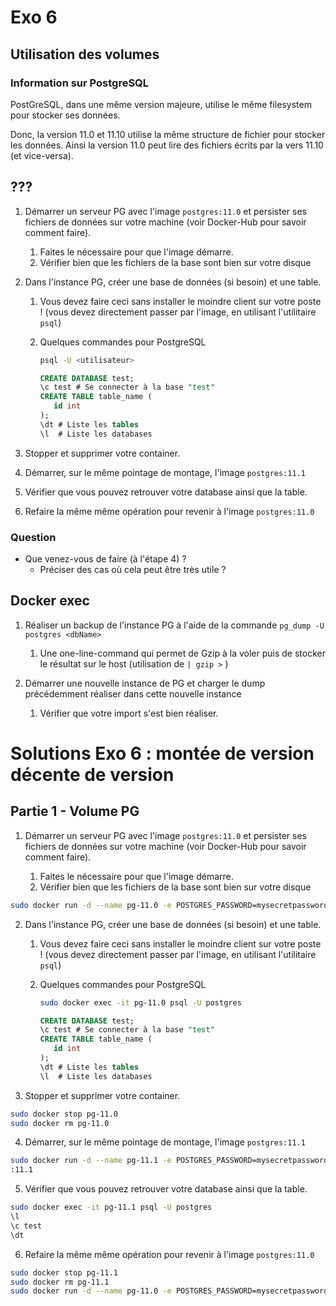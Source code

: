 # Exo 6

## Utilisation des volumes

### Information sur PostgreSQL

PostGreSQL, dans une même version majeure, utilise le même filesystem pour stocker ses données.

Donc, la version 11.0 et 11.10  utilise la même structure de fichier pour stocker les données. Ainsi la version 11.0 peut lire des fichiers écrits par la vers 11.10 (et vice-versa).

## ???

1. Démarrer un serveur PG avec l'image `postgres:11.0` et persister ses fichiers de données sur votre machine (voir Docker-Hub pour savoir comment faire). 

   1. Faites le nécessaire pour que l'image démarre.
   2. Vérifier bien que les fichiers de la base sont bien sur votre disque

2. Dans l'instance PG, créer une base de données (si besoin) et une table.

   1. Vous devez faire ceci sans installer le moindre client sur votre poste ! (vous devez directement passer par l'image, en utilisant l'utilitaire `psql`)

   2. Quelques commandes pour PostgreSQL

      ```bash
      psql -U <utilisateur>
      ```

      ```sql
      CREATE DATABASE test;
      \c test # Se connecter à la base "test"
      CREATE TABLE table_name (
         id int
      );
      \dt # Liste les tables
      \l  # Liste les databases
      ```

      

3. Stopper et supprimer votre container.

4. Démarrer, sur le même pointage de montage, l'image `postgres:11.1`

5. Vérifier que vous pouvez retrouver votre database ainsi que la table.

6. Refaire la même même opération pour revenir à l'image `postgres:11.0`

### Question

* Que venez-vous de faire (à l'étape 4) ?
  * Préciser des cas où cela peut être très utile ?

## Docker exec

1. Réaliser un backup de l'instance PG à l'aide de la commande `pg_dump -U postgres <dbName>`
   1. Une one-line-command qui permet de Gzip à la voler puis de stocker le résultat sur le host (utilisation de `| gzip >` )

2. Démarrer une nouvelle instance de PG et charger le dump précédemment réaliser dans cette nouvelle instance
   1. Vérifier que votre import s'est bien réaliser.

# Solutions Exo 6 : montée de version décente de version

## Partie 1 - Volume PG
1. Démarrer un serveur PG avec l'image `postgres:11.0` et persister ses fichiers de données sur votre machine (voir Docker-Hub pour savoir comment faire). 

   1. Faites le nécessaire pour que l'image démarre.
   2. Vérifier bien que les fichiers de la base sont bien sur votre disque

```bash
sudo docker run -d --name pg-11.0 -e POSTGRES_PASSWORD=mysecretpassword -v pgdata:/var/lib/postgresql/data -p 5432:5432 postgres:11.0
```   
2. Dans l'instance PG, créer une base de données (si besoin) et une table.

   1. Vous devez faire ceci sans installer le moindre client sur votre poste ! (vous devez directement passer par l'image, en utilisant l'utilitaire `psql`)

   2. Quelques commandes pour PostgreSQL

      ```bash
      sudo docker exec -it pg-11.0 psql -U postgres
      ```

      ```sql
      CREATE DATABASE test;
      \c test # Se connecter à la base "test"
      CREATE TABLE table_name (
         id int
      );
      \dt # Liste les tables
      \l  # Liste les databases
      ```
3. Stopper et supprimer votre container.

```bash
sudo docker stop pg-11.0
sudo docker rm pg-11.0
```
4. Démarrer, sur le même pointage de montage, l'image `postgres:11.1`

```bash
sudo docker run -d --name pg-11.1 -e POSTGRES_PASSWORD=mysecretpassword -v pgdata:/var/lib/postgresql/data -p 5432:5432 postgres
:11.1
```
5. Vérifier que vous pouvez retrouver votre database ainsi que la table.

```bash
sudo docker exec -it pg-11.1 psql -U postgres
\l
\c test
\dt
```   
6. Refaire la même même opération pour revenir à l'image `postgres:11.0`

```bash
sudo docker stop pg-11.1
sudo docker rm pg-11.1  
sudo docker run -d --name pg-11.0 -e POSTGRES_PASSWORD=mysecretpassword -v pgdata:/var/lib/postgresql/data -p 5432:5432 postgres:11.0
```

